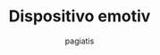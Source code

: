 ---
author: pagiatis
image_url: /images/bci1.jpg
title: Dispositivo emotiv
year: 2013
caption: This is a Brain-Computer Interface (BCI) device, specifically the Emotiv EPOC+. It is a wireless EEG headset used for monitoring brain activity. The sensors on the headband detect electrical signals from the brain and can be used in applications like neurofeedback, gaming, research, and control systems. The device often serves purposes in neuroscience studies and brainwave analysis.
license_url: "https://commons.wikimedia.org/wiki/File:Dispositivo_emotiv.jpg" 
license_text: wikipedia
categories:
  - Συσκευές Εξόδου
  - Σύνθεση
  - Συνεργατικά Συστήματα
  - Φορετός Υπολογισμός
  - Ευχρηστία
tags:
  - Πληκτρολόγιο Ακόρντων
  - Liza
  - Πληκτρολόγιο 
  - Touch Develop
---